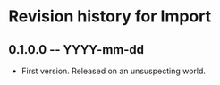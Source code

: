 # Revision history for Import

## 0.1.0.0 -- YYYY-mm-dd

* First version. Released on an unsuspecting world.

